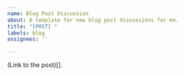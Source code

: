 ```yaml
---
name: Blog Post Discussion
about: A template for new blog post discussions for me.
title: "[POST] "
labels: blog
assignees: ''

---
```


(Link to the post)[].
